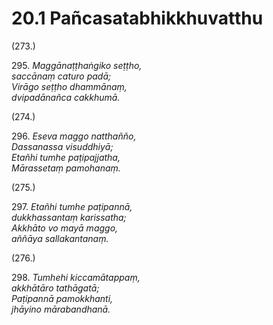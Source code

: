 # 20.1 Pañcasatabhikkhuvatthu

(273.)

295\. _Maggānaṭṭhaṅgiko seṭṭho,_  
_saccānaṃ caturo padā;_  
_Virāgo seṭṭho dhammānaṃ,_  
_dvipadānañca cakkhumā._  

(274.)

296\. _Eseva maggo natthañño,_  
_Dassanassa visuddhiyā;_  
_Etañhi tumhe paṭipajjatha,_  
_Mārassetaṃ pamohanaṃ._  

(275.)

297\. _Etañhi tumhe paṭipannā,_  
_dukkhassantaṃ karissatha;_  
_Akkhāto vo mayā maggo,_  
_aññāya sallakantanaṃ._  

(276.)

298\. _Tumhehi kiccamātappaṃ,_  
_akkhātāro tathāgatā;_  
_Paṭipannā pamokkhanti,_  
_jhāyino mārabandhanā._
